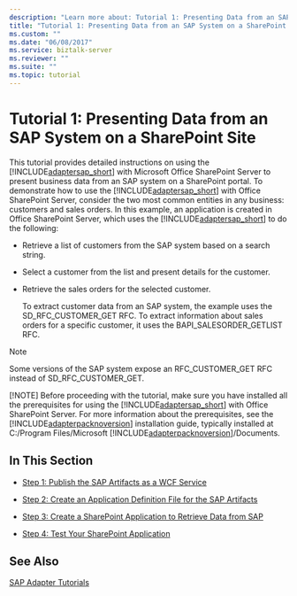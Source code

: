 ```yaml
---
description: "Learn more about: Tutorial 1: Presenting Data from an SAP System on a SharePoint Site"
title: "Tutorial 1: Presenting Data from an SAP System on a SharePoint Site"
ms.custom: ""
ms.date: "06/08/2017"
ms.service: biztalk-server
ms.reviewer: ""
ms.suite: ""
ms.topic: tutorial
---
```

# Tutorial 1: Presenting Data from an SAP System on a SharePoint Site
This tutorial provides detailed instructions on using the [!INCLUDE[adaptersap_short](../../includes/adaptersap-short-md.md)] with Microsoft Office SharePoint Server to present business data from an SAP system on a SharePoint portal. To demonstrate how to use the [!INCLUDE[adaptersap_short](../../includes/adaptersap-short-md.md)] with Office SharePoint Server, consider the two most common entities in any business: customers and sales orders. In this example, an application is created in Office SharePoint Server, which uses the [!INCLUDE[adaptersap_short](../../includes/adaptersap-short-md.md)] to do the following:  
  
- Retrieve a list of customers from the SAP system based on a search string.  
  
- Select a customer from the list and present details for the customer.  
  
- Retrieve the sales orders for the selected customer.  
  
  To extract customer data from an SAP system, the example uses the SD_RFC_CUSTOMER_GET RFC. To extract information about sales orders for a specific customer, it uses the BAPI_SALESORDER_GETLIST RFC.  
  
> [!NOTE]
>  Some versions of the SAP system expose an RFC_CUSTOMER_GET RFC instead of SD_RFC_CUSTOMER_GET.  
> 
> [!NOTE]
>  Before proceeding with the tutorial, make sure you have installed all the prerequisites for using the [!INCLUDE[adaptersap_short](../../includes/adaptersap-short-md.md)] with Office SharePoint Server. For more information about the prerequisites, see the [!INCLUDE[adapterpacknoversion](../../includes/adapterpacknoversion-md.md)] installation guide, typically installed at C:/Program Files/Microsoft [!INCLUDE[adapterpacknoversion](../../includes/adapterpacknoversion-md.md)]/Documents.  
  
## In This Section  
  
-   [Step 1: Publish the SAP Artifacts as a WCF Service](../../adapters-and-accelerators/adapter-sap/step-1-publish-the-sap-artifacts-as-a-wcf-service.md)  
  
-   [Step 2: Create an Application Definition File for the SAP Artifacts](../../adapters-and-accelerators/adapter-sap/step-2-create-an-application-definition-file-for-the-sap-artifacts.md)  
  
-   [Step 3: Create a SharePoint Application to Retrieve Data from SAP](../../adapters-and-accelerators/adapter-sap/step-3-create-a-sharepoint-application-to-retrieve-data-from-sap.md)  
  
-   [Step 4: Test Your SharePoint Application](../../adapters-and-accelerators/adapter-sap/step-4-test-your-sharepoint-application1.md)  
  
## See Also  
 [SAP Adapter Tutorials](../../adapters-and-accelerators/adapter-sap/sap-adapter-tutorials.md)
